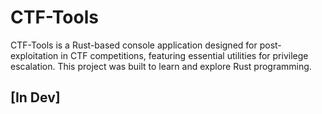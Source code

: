 # CTF-Tools
CTF-Tools is a Rust-based console application designed for post-exploitation in CTF competitions, featuring essential utilities for privilege escalation. This project was built to learn and explore Rust programming. 

## [In Dev]
